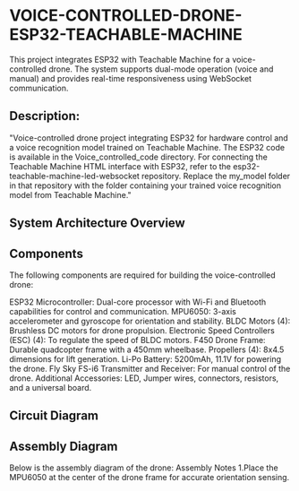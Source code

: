 # VOICE-CONTROLLED-DRONE-ESP32-TEACHABLE-MACHINE
This project integrates ESP32 with Teachable Machine for a voice-controlled drone. The system supports dual-mode operation (voice and manual) and provides real-time responsiveness using WebSocket communication.
## Description:
"Voice-controlled drone project integrating ESP32 for hardware control and a voice recognition model trained on Teachable Machine. The ESP32 code is available in the Voice_controlled_code directory. For connecting the Teachable Machine HTML interface with ESP32, refer to the esp32-teachable-machine-led-websocket repository. Replace the my_model folder in that repository with the folder containing your trained voice recognition model from Teachable Machine."
## System Architecture Overview
## Components
The following components are required for building the voice-controlled drone:

ESP32 Microcontroller: Dual-core processor with Wi-Fi and Bluetooth capabilities for control and communication.
MPU6050: 3-axis accelerometer and gyroscope for orientation and stability.
BLDC Motors (4): Brushless DC motors for drone propulsion.
Electronic Speed Controllers (ESC) (4): To regulate the speed of BLDC motors.
F450 Drone Frame: Durable quadcopter frame with a 450mm wheelbase.
Propellers (4): 8x4.5 dimensions for lift generation.
Li-Po Battery: 5200mAh, 11.1V for powering the drone.
Fly Sky FS-i6 Transmitter and Receiver: For manual control of the drone.
Additional Accessories: LED, Jumper wires, connectors, resistors, and a universal board.
## Circuit Diagram
## Assembly Diagram
Below is the assembly diagram of the drone:
Assembly Notes
1.Place the MPU6050 at the center of the drone frame for accurate orientation sensing.
